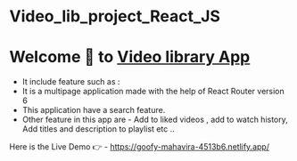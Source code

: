 # Video_lib_project_React_JS
# Welcome 👋 to [Video library App](https://goofy-mahavira-4513b6.netlify.app/)
* It include feature such as :
* It is a multipage application made with the help of React Router version 6
* This application have a search feature.
* Other feature in this app are - Add to liked videos , add to watch history, Add titles and description to playlist etc ..

Here is the Live Demo 👉 - https://goofy-mahavira-4513b6.netlify.app/
